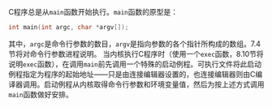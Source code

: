 C程序总是从`main`函数开始执行。`main`函数的原型是：
```c
int main(int argc, char *argv[]);
```
其中，`argc`是命令行参数的数目，`argv`是指向参数的各个指针所构成的数组。7.4节将对命令行参数进程说明。
当内核执行C程序时（使用一个`exec`函数，8.10节将说明`exec`函数），在调用`main`前先调用一个特殊的启动例程。可执行文件将此启动例程指定为程序的起始地址——只是由连接编辑器设置的，也连接编辑器则由C编译器调用。启动例程从内核取得命令行参数和环境变量值，然后为按上述方式调用`main`函数做好安排。